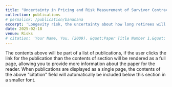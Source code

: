 ```yaml
---
title: "Uncertainty in Pricing and Risk Measurement of Survivor Contracts <a href='https://kenrickraymond.github.io/files/Uncertainty.pdf' target='_blank'>[PDF]</a> [[Github]](https://github.com/kenrickraymond/Longevity-Instrument-Pricing 'target=\"_blank\"')"
collection: publications
# permalink: /publication/bananana
excerpt: 'Longevity risk, the uncertainty about how long retirees will live, poses a challenge for pension funds. If people live longer than expected, these funds can face financial strain. Traditionally, reinsurance has been the go-to solution to transfer this risk. However, there has been a rising interest in using capital markets to manage longevity risk, particularly through financial products like survivor swaps. These contracts allow institutions to share the risk of longevity, but the market is still in its early stages, and *there is no clear agreement on the best methods for predicting life expectancy or applying the right pricing models*. This project explores the valuation of survivor swaps by using four different models to estimate survival rates, alongside eight premium principles to calculate the fair value of these contracts. Beyond just pricing these instruments, the research introduces a framework for assessing the potential risks involved. As the demand for longevity risk products grows, it is important for financial institutions to understand how to measure possible losses. This will help them allocate capital properly, ensuring they meet regulatory requirements such as those set out by Solvency II. By addressing these challenges, this research aims to contribute to a more stable and effective approach to managing longevity risk.'
date: 2025-02-18
venue: Risks
# citation: 'Your Name, You. (2009). &quot;Paper Title Number 1.&quot; <i>Journal 1</i>. 1(1).'
---
```


The contents above will be part of a list of publications, if the user clicks the link for the publication than the contents of section will be rendered as a full page, allowing you to provide more information about the paper for the reader. When publications are displayed as a single page, the contents of the above "citation" field will automatically be included below this section in a smaller font.